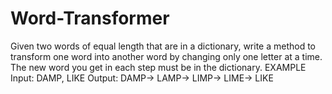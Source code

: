 # Word-Transformer
Given two words of equal length that are in a dictionary, write a method to 
transform one word into another word by changing only one letter at a time. The new word you get 
in each step must be in the dictionary. 
EXAMPLE 
Input: DAMP, LIKE 
Output: DAMP-> LAMP-> LIMP-> LIME-> LIKE 
